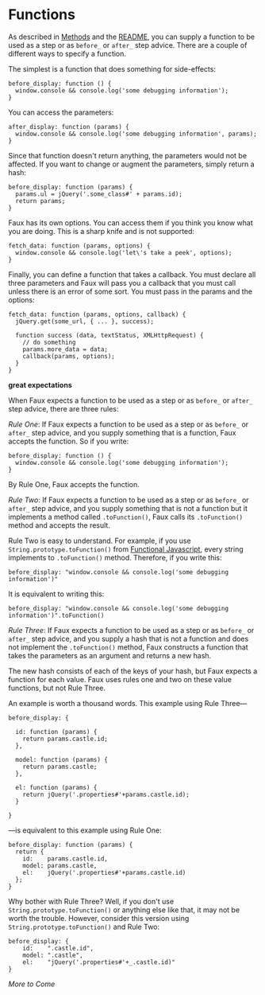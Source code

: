 Functions
===

As described in [Methods][m] and the [README][r], you can supply a function to be used as a step or as `before_` or `after_` step advice. There are a couple of different ways to specify a function.

The simplest is a function that does something for side-effects:

    before_display: function () {
      window.console && console.log('some debugging information');
    }

You can access the parameters:

    after_display: function (params) {
      window.console && console.log('some debugging information', params);
    }

Since that function doesn't return anything, the parameters would not be affected. If you want to change or augment the parameters, simply return a hash:

    before_display: function (params) {
      params.ul = jQuery('.some_class#' + params.id);
      return params;
    }

Faux has its own options. You can access them if you think you know what you are doing. This is a sharp knife and is not supported:

    fetch_data: function (params, options) {
      window.console && console.log('let\'s take a peek', options);
    }
    
Finally, you can define a function that takes a callback. You must declare all three parameters and Faux will pass you a callback that you must call unless there is an error of some sort. You must pass in the params and the options:

    fetch_data: function (params, options, callback) {
      jQuery.get(some_url, { ... }, success);
      
      function success (data, textStatus, XMLHttpRequest) {
        // do something
        params.more_data = data;
        callback(params, options);
      }
    }
    
**great expectations**

When Faux expects a function to be used as a step or as `before_` or `after_` step advice, there are three rules:

*Rule One*: If Faux expects a function to be used as a step or as `before_` or `after_` step advice, and you supply something that is a function, Faux accepts the function. So if you write:

    before_display: function () {
      window.console && console.log('some debugging information');
    }
    
By Rule One, Faux accepts the function.

*Rule Two*: If Faux expects a function to be used as a step or as `before_` or `after_` step advice, and you supply something that is not a function but it implements a method called `.toFunction()`, Faux calls its `.toFunction()` method and accepts the result.

Rule Two is easy to understand. For example, if you use `String.prototype.toFunction()` from [Functional Javascript][functional], every string implements to `.toFunction()` method. Therefore, if you write this:

    before_display: "window.console && console.log('some debugging information')"
    
It is equivalent to writing this:

    before_display: "window.console && console.log('some debugging information')".toFunction()

*Rule Three*: If Faux expects a function to be used as a step or as `before_` or `after_` step advice, and you supply a hash that is not a function and does not implement the `.toFunction()` method, Faux constructs a function that takes the parameters as an argument and returns a new hash.

The new hash consists of each of the keys of your hash, but Faux expects a function for each value. Faux uses rules one and two on these value functions, but not Rule Three.

An example is worth a thousand words. This example using Rule Three—

    before_display: {
      
      id: function (params) {
        return params.castle.id;
      },
      
      model: function (params) {
        return params.castle;
      },
      
      el: function (params) {
        return jQuery('.properties#'+params.castle.id);
      }
      
    }

—is equivalent to this example using Rule One:

    before_display: function (params) {
      return {
        id:    params.castle.id,
        model: params.castle,
        el:    jQuery('.properties#'+params.castle.id)
      };
    }

Why bother with Rule Three? Well, if you don't use `String.prototype.toFunction()` or anything else like that, it may not be worth the trouble. However, consider this version using `String.prototype.toFunction()` and Rule Two:

    before_display: {
        id:    ".castle.id",
        model: ".castle",
        el:    "jQuery('.properties#'+_.castle.id)"
    }
    
*More to Come*

[functional]: http://osteele.com/sources/javascript/functional/
[m]: ./methods.md#readme
[r]: ../README.MD#readme